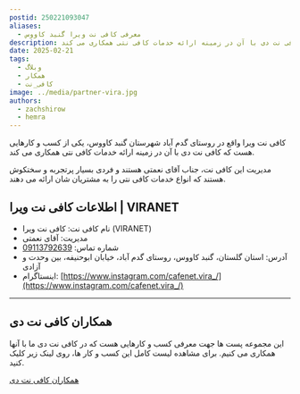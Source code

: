```yaml
---
postid: 250221093047
aliases:
  - معرفی کافی نت ویرا گنبد کاووس
description: کافی نت ویرا واقع در روستای گدم آباد شهرستان گنبد کاووس، یکی از کسب و کارهایی هست که کافی نت دی با آن در زمینه ارائه خدمات کافی نتی همکاری می کند.
date: 2025-02-21
tags:
  - وبلاگ
  - همکار
  - کافی_نت
image: ../media/partner-vira.jpg
authors:
  - zachshirow
  - hemra
---
```


کافی نت ویرا واقع در روستای گدم آباد شهرستان گنبد کاووس، یکی از کسب و کارهایی هست که کافی نت دی با آن در زمینه ارائه خدمات کافی نتی همکاری می کند. 

مدیریت این کافی نت، جناب آقای نعمتی هستند و فردی بسیار پرتجربه و سختکوش هستند که انواع خدمات کافی نتی را به مشتریان شان ارائه می دهند. 

## اطلاعات کافی نت ویرا | VIRANET

- نام کافی نت: کافی نت ویرا (VIRANET)
- مدیریت: آقای نعمتی
- شماره تماس: [09113792639](tel:09113792639)
- آدرس: استان گلستان، گنبد کاووس، روستای گدم آباد، خیابان ابوحنیفه، بین وحدت و آزادی
- اینستاگرام: [https://www.instagram.com/cafenet.vira_/](https://www.instagram.com/cafenet.vira_/)

---

## همکاران کافی نت دی

این مجموعه پست ها جهت معرفی کسب و کارهایی هست که در کافی نت دی ما با آنها همکاری می کنیم. برای مشاهده لیست کامل این کسب و کار ها، روی لینک زیر کلیک کنید. 

[همکاران کافی نت دی](/tags/همکار)
